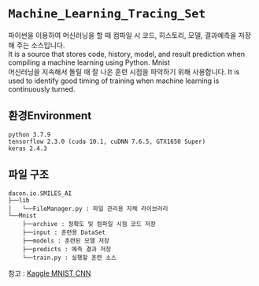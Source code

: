 # `Machine_Learning_Tracing_Set`
파이썬을 이용하여 머신러닝을 할 때 컴파일 시 코드, 히스토리, 모델, 결과예측을 저장해 주는 소스입니다.  
It is a source that stores code, history, model, and result prediction when compiling a machine learning using Python.
Mnist  
머신러닝을 지속해서 돌릴 때 잘 나온 훈련 시점을 파악하기 위해 사용합니다.
It is used to identify good timing of training when machine learning is continuously turned.
## 환경Environment
`python 3.7.9`  
`tensorflow 2.3.0 (cuda 10.1, cuDNN 7.6.5, GTX1650 Super)`   
`keras 2.4.3`  

## 파일 구조
```
dacon.io.SMILES_AI
├──lib
│   └──FileManager.py : 파일 관리용 자체 라이브러리
└──Mnist
    ├──archive : 정확도 및 컴파일 시점 코드 저장
    ├──input : 훈련용 DataSet
    ├──models : 훈련된 모델 저장
    ├──predicts : 예측 결과 저장
    └──train.py : 실행할 훈련 소스
```
참고 : [Kaggle MNIST CNN](https://www.kaggle.com/yassineghouzam/introduction-to-cnn-keras-0-997-top-6)
